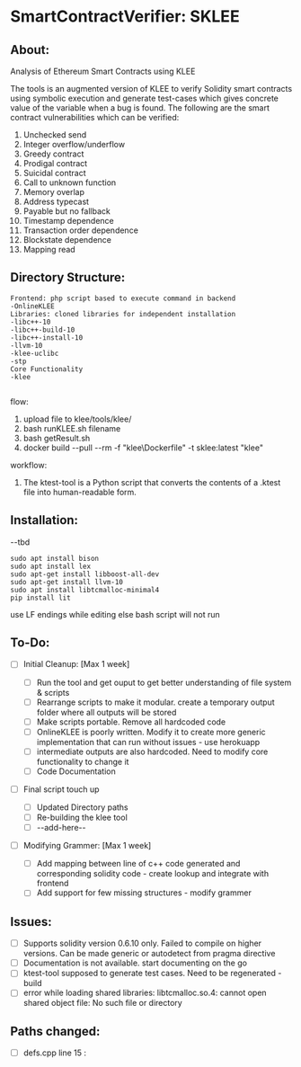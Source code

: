 # SmartContractVerifier: SKLEE

## About:

Analysis of Ethereum Smart Contracts using KLEE

The tools is an augmented version of KLEE to verify Solidity smart contracts using symbolic execution and generate test-cases which gives concrete value of the variable when a bug is found.
The following are the smart contract vulnerabilities which can be verified:

1. Unchecked send
2. Integer overflow/underflow
3. Greedy contract
4. Prodigal contract
5. Suicidal contract
6. Call to unknown function
7. Memory overlap
8. Address typecast
9. Payable but no fallback
10. Timestamp dependence
11. Transaction order dependence
12. Blockstate dependence
13. Mapping read

## Directory Structure:

```
Frontend: php script based to execute command in backend
-OnlineKLEE
Libraries: cloned libraries for independent installation
-libc++-10
-libc++-build-10
-libc++-install-10
-llvm-10
-klee-uclibc
-stp
Core Functionality
-klee


```

flow:

1. upload file to klee/tools/klee/
2. bash  runKLEE.sh filename
3. bash getResult.sh
4. docker build --pull --rm -f "klee\Dockerfile" -t sklee:latest "klee"

workflow:

1. The ktest-tool is a Python script that converts the contents of a .ktest file into human-readable form.

## Installation:

--tbd

```
sudo apt install bison
sudo apt install lex
sudo apt-get install libboost-all-dev
sudo apt-get install llvm-10
sudo apt install libtcmalloc-minimal4
pip install lit

```

use LF endings while editing else bash script will not run

## To-Do:

* [ ] Initial Cleanup: [Max 1 week]

  * [ ] Run the tool and get ouput to get better understanding of file system & scripts
  * [ ] Rearrange scripts to make it modular. create a temporary output folder where all outputs will be stored
  * [ ] Make scripts portable. Remove all hardcoded code
  * [ ] OnlineKLEE is poorly written. Modify it to create more generic implementation that can run without issues - use herokuapp
  * [ ] intermediate outputs are also hardcoded. Need to modify core functionality to change it
  * [ ] Code Documentation
* [ ] Final script touch up

  * [ ] Updated Directory paths
  * [ ] Re-building the klee tool
  * [ ] --add-here--
* [ ] Modifying Grammer: [Max 1 week]

  * [ ] Add mapping between line of c++ code generated and corresponding solidity code - create lookup and integrate with frontend
  * [ ] Add support for few missing structures - modify grammer

## Issues:

* [ ] Supports solidity version 0.6.10 only. Failed to compile on higher versions. Can be made generic or autodetect from pragma directive
* [ ] Documentation is not available. start documenting on the go
* [ ] ktest-tool supposed to generate test cases. Need to be regenerated - build
* [ ] error while loading shared libraries: libtcmalloc.so.4: cannot open shared object file: No such file or directory

## Paths changed:

* [ ] defs.cpp line 15 :
